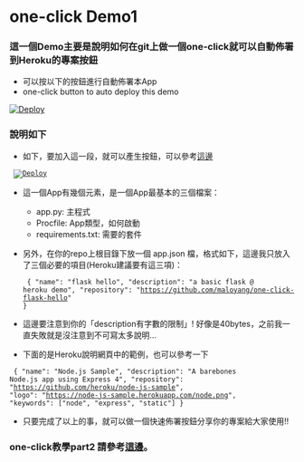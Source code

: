 # one-click Demo1

### 這一個Demo主要是說明如何在git上做一個one-click就可以自動佈署到Heroku的專案按鈕

- 可以按以下的按鈕進行自動佈署本App
- one-click button to auto deploy this demo

[![Deploy](https://www.herokucdn.com/deploy/button.svg)](https://heroku.com/deploy)


### 說明如下
- 如下，要加入這一段，就可以產生按鈕，可以參考[這邊](https://devcenter.heroku.com/articles/heroku-button)

<code><pre>
  [![Deploy](https://www.herokucdn.com/deploy/button.svg)](https://heroku.com/deploy)
</pre></code>

- 這一個App有幾個元素，是一個App最基本的三個檔案：
    - app.py: 主程式
    - Procfile: App類型，如何啟動
    - requirements.txt: 需要的套件
    
- 另外，在你的repo上根目錄下放一個 app.json 檔，格式如下，這邊我只放入了三個必要的項目(Heroku建議要有這三項)：
<code><pre>
{
    "name": "flask hello",
    "description": "a basic flask @ heroku demo",
    "repository": "https://github.com/maloyang/one-click-flask-hello"
}
</pre></code>

- 這邊要注意到你的「description有字數的限制」! 好像是40bytes，之前我一直失敗就是沒注意到不可寫太多說明…
- 下面的是Heroku說明網頁中的範例，也可以參考一下

<code><pre>
{
  "name": "Node.js Sample",
  "description": "A barebones Node.js app using Express 4",
  "repository": "https://github.com/heroku/node-js-sample",
  "logo": "https://node-js-sample.herokuapp.com/node.png",
  "keywords": ["node", "express", "static"]
}
</pre></code>

- 只要完成了以上的事，就可以做一個快速佈署按鈕分享你的專案給大家使用!!

### one-click教學part2 請參考[這邊](https://github.com/maloyang/one-click-line-echo)。
